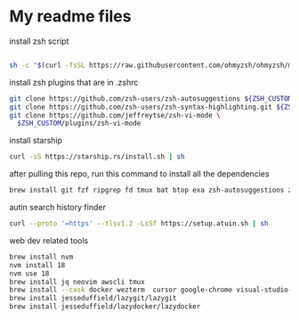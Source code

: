 # My readme files


install zsh script
```bash

sh -c "$(curl -fsSL https://raw.githubusercontent.com/ohmyzsh/ohmyzsh/master/tools/install.sh)"
```

install zsh plugins that are in .zshrc
```bash
git clone https://github.com/zsh-users/zsh-autosuggestions ${ZSH_CUSTOM:-~/.oh-my-zsh/custom}/plugins/zsh-autosuggestions
git clone https://github.com/zsh-users/zsh-syntax-highlighting.git ${ZSH_CUSTOM:-~/.oh-my-zsh/custom}/plugins/zsh-syntax-highlighting
git clone https://github.com/jeffreytse/zsh-vi-mode \
  $ZSH_CUSTOM/plugins/zsh-vi-mode

```



install starship
```bash
curl -sS https://starship.rs/install.sh | sh
```
after pulling this repo, run this command to install all the dependencies

```bash
brew install git fzf ripgrep fd tmux bat btop exa zsh-autosuggestions zsh-syntax-highlighting ollama entr
```

autin search history finder
```bash
curl --proto '=https' --tlsv1.2 -LsSf https://setup.atuin.sh | sh

```


web dev related tools
```bash
brew install nvm
nvm install 18
nvm use 18
brew install jq neovim awscli tmux
brew install --cask docker wezterm  cursor google-chrome visual-studio-code
brew install jesseduffield/lazygit/lazygit
brew install jesseduffield/lazydocker/lazydocker
```

